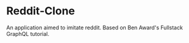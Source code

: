 # Reddit-Clone
An application aimed to imitate reddit. Based on Ben Award's Fullstack GraphQL tutorial.
